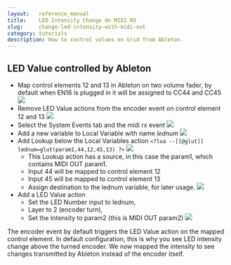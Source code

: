 ```yaml
---
layout:   reference_manual
title:    LED Intensity Change On MIDI RX
slug:     change-led-intensity-with-midi-out
category: tutorials
description: How to control values on Grid from Ableton.
---
```


## LED Value controlled by Ableton

- Map control elements 12 and 13 in Ableton on two volume fader, by default when EN16 is plugged in it will be assigned to CC44 and CC45
  ![](https://intech.studio/_cms/2021-06-30/ableton_map.png)
- Remove LED Value actions from the encoder event on control element 12 and 13
  ![](https://intech.studio/_cms/2021-06-30/remove_led_val.png)
- Select the System Events tab and the midi rx event
  ![](https://intech.studio/_cms/2021-06-30/ui_system_midi_rx.png)
- Add a new variable to Local Variable with name *lednum*
  ![](https://intech.studio/_cms/2021-06-30/lednum_var.png)
- Add Lookup <span class="font-bold text-yellow-400">below</span> the Local Variables action
  `<?lua --[[@glut]] lednum=glut(param1,44,12,45,13) ?>`
  ![](https://intech.studio/_cms/2021-06-30/add_lookup.png)
  - This Lookup action has a source, in this case the param1, which contains MIDI OUT param1.
  - Input 44 will be mapped to control element 12
  - Input 45 will be mapped to control element 13
  - Assign destination to the lednum variable, for later usage.
  ![](https://intech.studio/_cms/2021-06-30/lookup_2.png)
- Add a LED Value action
  - Set the LED Number input to lednum, 
  - Layer to 2 (encoder turn),
  - Set the Intensity to param2 (this is MIDI OUT param2)
  ![](https://intech.studio/_cms/2021-06-30/led_value.png)

The encoder event by default triggers the LED Value action on the mapped control element. 
In default configuration, this is why you see LED intensity change above the turned encoder. 
We now mapped the intensity to see changes transmitted by Ableton instead of the encoder itself.